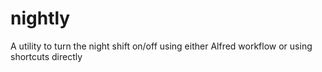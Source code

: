 # nightly
A utility to turn the night shift on/off using either Alfred workflow or using shortcuts directly
